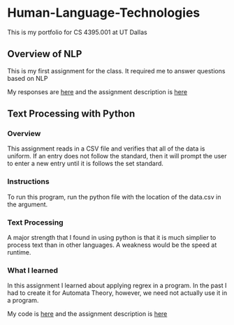 # Human-Language-Technologies
This is my portfolio for CS 4395.001 at UT Dallas


## Overview of NLP
This is my first assignment for the class. It required me to answer questions based on NLP

My responses are [here](https://github.com/DylanPetrey/Human-Language-Technologies/blob/main/Overview%20of%20NLP/homework0_mdp180000.pdf) and the assignment description is [here](https://github.com/DylanPetrey/Human-Language-Technologies/blob/main/Overview%20of%20NLP/Portfolio%20Component%200.pdf)


## Text Processing with Python
### Overview
This assignment reads in a CSV file and verifies that all of the data is uniform. If an entry does not follow the standard, then it will prompt the user to enter a new entry until it is follows the set standard.

### Instructions
To run this program, run the python file with the location of the data.csv in the argument.

### Text Processing
A major strength that I found in using python is that it is much simplier to process text than in other languages. A weakness would be the speed at runtime.

### What I learned
In this assignment I learned about applying regrex in a program. In the past I had to create it for Automata Theory, however, we need not actually use it in a program.


My code is [here](https://github.com/DylanPetrey/Human-Language-Technologies/blob/main/Homework%201/homework1_mdp180000.py) and the assignment description is [here](https://github.com/DylanPetrey/Human-Language-Technologies/blob/main/Homework%201/Portfolio%20Component%201.pdf)

